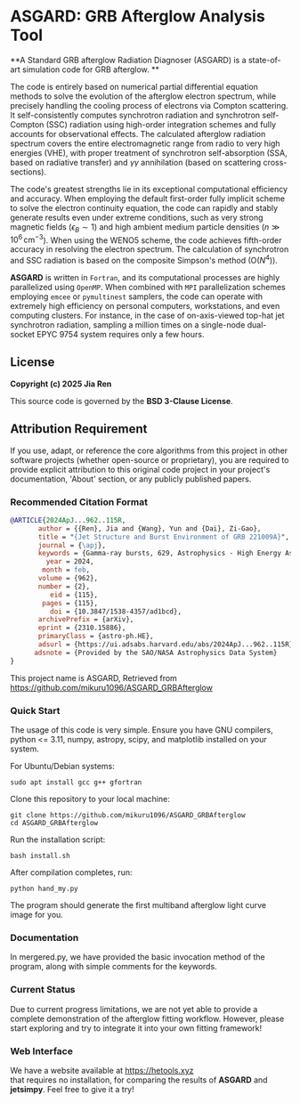 # ASGARD: GRB Afterglow Analysis Tool

**A Standard GRB afterglow Radiation Diagnoser (ASGARD) is a state-of-art simulation code for GRB afterglow. **

The code is entirely based on numerical partial differential equation methods to solve the evolution of the afterglow electron spectrum, while precisely handling the cooling process of electrons via Compton scattering. It self-consistently computes synchrotron radiation and synchrotron self-Compton (SSC) radiation using high-order integration schemes and fully accounts for observational effects. The calculated afterglow radiation spectrum covers the entire electromagnetic range from radio to very high energies (VHE), with proper treatment of synchrotron self-absorption (SSA, based on radiative transfer) and $\gamma\gamma$ annihilation (based on scattering cross-sections).

The code's greatest strengths lie in its exceptional computational efficiency and accuracy. When employing the default first-order fully implicit scheme to solve the electron continuity equation, the code can rapidly and stably generate results even under extreme conditions, such as very strong magnetic fields ($\epsilon_B \sim 1$) and high ambient medium particle densities ($n \gg 10^6 \, \text{cm}^{-3}$). When using the WENO5 scheme, the code achieves fifth-order accuracy in resolving the electron spectrum. The calculation of synchrotron and SSC radiation is based on the composite Simpson's method (O($N^4$)).

**ASGARD** is written in `Fortran`, and its computational processes are highly parallelized using `OpenMP`. When combined with `MPI` parallelization schemes employing `emcee` or `pymultinest` samplers, the code can operate with extremely high efficiency on personal computers, workstations, and even computing clusters. For instance, in the case of on-axis-viewed top-hat jet synchrotron radiation, sampling a million times on a single-node dual-socket EPYC 9754 system requires only a few hours.

## License
**Copyright (c) 2025 Jia Ren**  

This source code is governed by the **BSD 3-Clause License**.

## Attribution Requirement
If you use, adapt, or reference the core algorithms from this project in other software projects (whether open-source or proprietary), you are required to provide explicit attribution to this original code project in your project's documentation, 'About' section, or any publicly published papers.

### Recommended Citation Format
```bibtex
@ARTICLE{2024ApJ...962..115R,
       author = {{Ren}, Jia and {Wang}, Yun and {Dai}, Zi-Gao},
       title = "{Jet Structure and Burst Environment of GRB 221009A}",
       journal = {\apj},
       keywords = {Gamma-ray bursts, 629, Astrophysics - High Energy Astrophysical Phenomena},
         year = 2024,
        month = feb,
       volume = {962},
       number = {2},
          eid = {115},
        pages = {115},
          doi = {10.3847/1538-4357/ad1bcd},
       archivePrefix = {arXiv},
       eprint = {2310.15886},
       primaryClass = {astro-ph.HE},
       adsurl = {https://ui.adsabs.harvard.edu/abs/2024ApJ...962..115R},
      adsnote = {Provided by the SAO/NASA Astrophysics Data System}
}
```
This project name is ASGARD, Retrieved from
<https://github.com/mikuru1096/ASGARD_GRBAfterglow>
### Quick Start
The usage of this code is very simple.
Ensure you have GNU compilers, python <= 3.11, numpy, astropy, scipy, and matplotlib installed on your system.

For Ubuntu/Debian systems:
```shell
sudo apt install gcc g++ gfortran
```
Clone this repository to your local machine:
```shell
git clone https://github.com/mikuru1096/ASGARD_GRBAfterglow
cd ASGARD_GRBAfterglow
```
Run the installation script:
```shell
bash install.sh
```
After compilation completes, run:
```shell
python hand_my.py
```
The program should generate the first multiband afterglow light curve image for you.
### Documentation
In mergered.py, we have provided the basic invocation method of the program, along with simple comments for the keywords.
### Current Status
Due to current progress limitations, we are not yet able to provide a complete demonstration of the afterglow fitting workflow. 
However, please start exploring and try to integrate it into your own fitting framework!
### Web Interface
We have a website available at
<https://hetools.xyz>  
that requires no installation, for comparing the results of **ASGARD** and **jetsimpy**. Feel free to give it a try!
